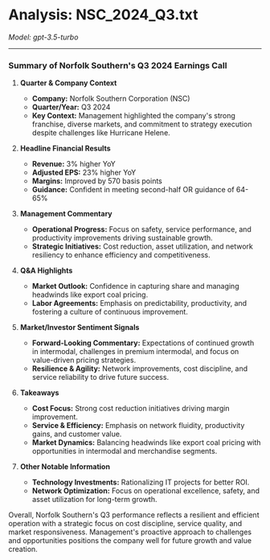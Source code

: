 # Analysis: NSC_2024_Q3.txt

*Model: gpt-3.5-turbo*

---

### Summary of Norfolk Southern's Q3 2024 Earnings Call

1. **Quarter & Company Context**
   - **Company:** Norfolk Southern Corporation (NSC)
   - **Quarter/Year:** Q3 2024
   - **Key Context:** Management highlighted the company's strong franchise, diverse markets, and commitment to strategy execution despite challenges like Hurricane Helene.

2. **Headline Financial Results**
   - **Revenue:** 3% higher YoY
   - **Adjusted EPS:** 23% higher YoY
   - **Margins:** Improved by 570 basis points
   - **Guidance:** Confident in meeting second-half OR guidance of 64-65%

3. **Management Commentary**
   - **Operational Progress:** Focus on safety, service performance, and productivity improvements driving sustainable growth.
   - **Strategic Initiatives:** Cost reduction, asset utilization, and network resiliency to enhance efficiency and competitiveness.

4. **Q&A Highlights**
   - **Market Outlook:** Confidence in capturing share and managing headwinds like export coal pricing.
   - **Labor Agreements:** Emphasis on predictability, productivity, and fostering a culture of continuous improvement.

5. **Market/Investor Sentiment Signals**
   - **Forward-Looking Commentary:** Expectations of continued growth in intermodal, challenges in premium intermodal, and focus on value-driven pricing strategies.
   - **Resilience & Agility:** Network improvements, cost discipline, and service reliability to drive future success.

6. **Takeaways**
   - **Cost Focus:** Strong cost reduction initiatives driving margin improvement.
   - **Service & Efficiency:** Emphasis on network fluidity, productivity gains, and customer value.
   - **Market Dynamics:** Balancing headwinds like export coal pricing with opportunities in intermodal and merchandise segments.

7. **Other Notable Information**
   - **Technology Investments:** Rationalizing IT projects for better ROI.
   - **Network Optimization:** Focus on operational excellence, safety, and asset utilization for long-term growth.

Overall, Norfolk Southern's Q3 performance reflects a resilient and efficient operation with a strategic focus on cost discipline, service quality, and market responsiveness. Management's proactive approach to challenges and opportunities positions the company well for future growth and value creation.